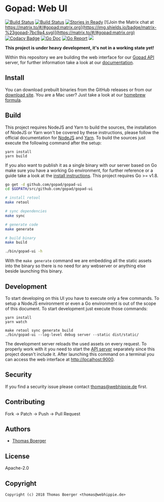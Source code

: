 # Gopad: Web UI

[![Build Status](http://drone.gopad.tech/api/badges/gopad/gopad-ui/status.svg)](http://drone.gopad.tech/gopad/gopad-ui)
[![Build Status](https://ci.appveyor.com/api/projects/status/v22fb4i62ofwajg2?svg=true)](https://ci.appveyor.com/project/gopadz/gopad-ui)
[![Stories in Ready](https://badge.waffle.io/gopad/gopad-api.svg?label=ready&title=Ready)](http://waffle.io/gopad/gopad-api)
[![Join the Matrix chat at https://matrix.to/#/#gopad:matrix.org](https://img.shields.io/badge/matrix-%23gopad-7bc9a4.svg)](https://matrix.to/#/#gopad:matrix.org)
[![Codacy Badge](https://api.codacy.com/project/badge/Grade/2e41fc2d144c45c18832412c714dcea1)](https://www.codacy.com/app/gopad/gopad-ui?utm_source=github.com&amp;utm_medium=referral&amp;utm_content=gopad/gopad-ui&amp;utm_campaign=Badge_Grade)
[![Go Doc](https://godoc.org/github.com/gopad/gopad-ui/server?status.svg)](http://godoc.org/github.com/gopad/gopad-ui/server)
[![Go Report](http://goreportcard.com/badge/github.com/gopad/gopad-ui)](http://goreportcard.com/report/github.com/gopad/gopad-ui)
[![](https://images.microbadger.com/badges/image/gopad/gopad-ui.svg)](http://microbadger.com/images/gopad/gopad-ui "Get your own image badge on microbadger.com")

**This project is under heavy development, it's not in a working state yet!**

Within this repository we are building the web interface for our [Gopad API](https://github.com/gopad/gopad-api) server, for further information take a look at our [documentation](https://gopad.tech).


## Install

You can download prebuilt binaries from the GitHub releases or from our [download site](http://dl.gopad.tech/ui). You are a Mac user? Just take a look at our [homebrew formula](https://github.com/gopad/homebrew-gopad).


## Build

This project requires NodeJS and Yarn to build the sources, the installation of NodeJS or Yarn won't be covered by these instructions, please follow the official documentation for [NodeJS](https://nodejs.org/en/download/package-manager/) and [Yarn](https://yarnpkg.com/lang/en/docs/install/). To build the sources just execute the following command after the setup:

```
yarn install
yarn build
```

If you also want to publish it as a single binary with our server based on Go make sure you have a working Go environment, for further reference or a guide take a look at the [install instructions](http://golang.org/doc/install.html). This project requires Go >= v1.8.

```bash
go get -d github.com/gopad/gopad-ui
cd $GOPATH/src/github.com/gopad/gopad-ui

# install retool
make retool

# sync dependencies
make sync

# generate code
make generate

# build binary
make build

./bin/gopad-ui -h
```

With the `make generate` command we are embedding all the static assets into the binary so there is no need for any webserver or anything else beside launching this binary.


## Development

To start developing on this UI you have to execute only a few commands. To setup a NodeJS environment or even a Go environment is out of the scope of this document. To start development just execute those commands:

```
yarn install
yarn watch

make retool sync generate build
./bin/gopad-ui --log-level debug server --static dist/static/
```

The development server reloads the used assets on every request. To properly work with it you need to start the [API server](https://github.com/gopad/gopad-api) separately since this project doesn't include it. After launching this command on a terminal you can access the web interface at [http://localhost:9000](http://localhost:9000).


## Security

If you find a security issue please contact thomas@webhippie.de first.


## Contributing

Fork -> Patch -> Push -> Pull Request


## Authors

* [Thomas Boerger](https://github.com/tboerger)


## License

Apache-2.0


## Copyright

```
Copyright (c) 2018 Thomas Boerger <thomas@webhippie.de>
```

